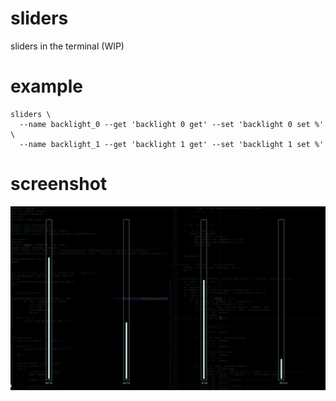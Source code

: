 # sliders

sliders in the terminal (WIP)

# example 

```
sliders \
  --name backlight_0 --get 'backlight 0 get' --set 'backlight 0 set %' \
  --name backlight_1 --get 'backlight 1 get' --set 'backlight 1 set %'
``` 

# screenshot

![screenshot](screenshot.png)
